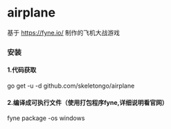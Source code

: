 # airplane
基于 https://fyne.io/ 制作的飞机大战游戏

### 安装

#### 1.代码获取
go get -u -d github.com/skeletongo/airplane

#### 2.编译成可执行文件（使用打包程序fyne,详细说明看官网）
fyne package -os windows